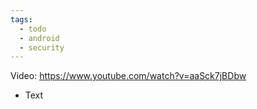 ```yaml
---
tags:
  - todo
  - android
  - security
---
```

Video: https://www.youtube.com/watch?v=aaSck7jBDbw
- Text
